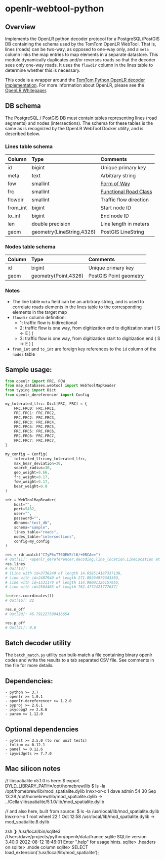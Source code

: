 # openlr-webtool-python
## Overview
Implements the OpenLR python decoder protocol for a PostgreSQL/PostGIS
DB containing the schema used by the TomTom OpenLR WebTool.  That is, 
lines (roads) can be two-way, as opposed to one-way only, and a `meta` 
column links the map entries to map elements in a separate datastore.  This
module dynamically duplicates and/or reverses roads so that the decoder
sees only one-way roads. It uses the `flowdir` column in the lines table
to determine whether this is necessary.

This code is a wrapper around the [TomTom Python OpenLR decoder implementation](https://github.com/tomtom-international/openlr-dereferencer-python).  For more information about OpenLR, please see the [OpenLR Whitepaper](https://www.openlr-association.com/fileadmin/user_upload/openlr-whitepaper_v1.5.pdf).

## DB schema 
The PostgreSQL / PostGIS DB must contain tables representing lines (road segments) and nodes (intersections).  The schema for these tables is the same as is recognized by the OpenLR WebTool Docker utility, and is described below.  

### Lines table schema
| Column    |           Type            | Comments               |
| --------- |:--------------------------|:-----------------------|
|  id       | bigint                    | Unique primary key     |
|  meta     | text                      | Arbitrary string       |
|  fow      | smallint                  | [Form of Way](https://www.openlr-association.com/fileadmin/user_upload/openlr-whitepaper_v1.5.pdf#page=32) |
|  frc      | smallint                  | [Functional Road Class](https://www.openlr-association.com/fileadmin/user_upload/openlr-whitepaper_v1.5.pdf#page=31)  |
|  flowdir  | smallint                  | Traffic flow direction |
|  from_int | bigint                    | Start node ID          |
|  to_int   | bigint                    | End node ID            | 
|  len      | double precision          | Line length in meters  |
|  geom     | geometry(LineString,4326) | PostGIS LineString     | 


### Nodes table schema
| Column    |           Type            | Comments               |
| --------- |:--------------------------|:-----------------------|
|  id       | bigint                    | Unique primary key     |
|  geom     | geometry(Point,4326)      | PostGIS Point geometry | 

### Notes
- The line table `meta` field can be an arbitrary string, and is used to correlate roads elements in the lines table to the corresponding elements in the target map
- `flowdir` column definition:
    - 1: traffic flow is bidirectional
    - 2:  traffic flow is one way, from digitization end to digitization start ( S <- E ) )
    - 3:  traffic flow is one way, from digitization start to digitization end ( S -> E ) )
- `from_int` and `to_int` are foreign key references to the `id` column of the `nodes` table 

## Sample usage:

```python
from openlr import FRC, FOW
from map_databases.webtool import WebToolMapReader
from typing import Dict
from openlr_dereferencer import Config

my_tolerated_lfrc: Dict[FRC, FRC] = {
    FRC.FRC0: FRC.FRC1,
    FRC.FRC1: FRC.FRC2,
    FRC.FRC2: FRC.FRC3,
    FRC.FRC3: FRC.FRC4,
    FRC.FRC4: FRC.FRC5,
    FRC.FRC5: FRC.FRC6,
    FRC.FRC6: FRC.FRC7,
    FRC.FRC7: FRC.FRC7,
}

my_config = Config(
    tolerated_lfrc=my_tolerated_lfrc,
    max_bear_deviation=30,
    search_radius=30,
    geo_weight=0.66,
    frc_weight=0.17,
    fow_weight=0.17,
    bear_weight=0.0
)

rdr = WebToolMapReader(
    host="",
    port=5432,
    user="",
    password="",
    dbname="test_db",
    schema="sample",
    lines_table="roads",
    nodes_table="intersections",
    config=my_config
)

res = rdr.match("C7yP6xTT6QEWE/t6/+0BCA==")
# Out[11]: <openlr_dereferencer.decoding.line_location.LineLocation at 0x7fae582721c0>
res.lines
# Out[14]:
# [Line with id=3736240 of length 14.658514187337138,
# Line with id=2487940 of length 271.09294979343383,
# Line with id=1531179 of length 114.98001126157855,
# Line with id=2564465 of length 762.4772421777637]

len(res.coordinates())
# Out[16]: 22

res.n_off
# Out[20]: 45.791227508416654

res.p_off
# Out[21]: 0.0

```

## Batch decoder utility
The `batch_match.py` utility can bulk-match a file containing binary openlr codes and 
write the results to a tab separated CSV file.  See comments in the file for more details.

## Dependencies:
    - python >= 3.7
    - openlr >= 1.0.1
    - openlr-dereferencer >= 1.2.0
    - pyproj >= 2.6.1
    - psycopg2 >= 2.8.6
    - param >= 1.12.0
## Optional dependencies
    - pytest >= 3.5.0 (to run unit tests)
    - folium >= 0.12.1
    - panel >= 0.12.6
    - ipywidgets >= 7.7.0

## Mac silicon notes
  // libspatialite v5.1.0 is here:
  $ export DYLD_LIBRARY_PATH=/opt/homebrew/lib
  $ ls -la /opt/homebrew/lib/mod_spatialite.dylib
  lrwxr-xr-x  1 dave  admin  54 30 Sep 13:28 /opt/homebrew/lib/mod_spatialite.dylib -> ../Cellar/libspatialite/5.1.0/lib/mod_spatialite.dylib
  
  // and also here, built from source:
  $ ls -la /usr/local/lib/mod_spatialite.dylib
  lrwxr-xr-x  1 root  wheel  22  1 Oct 12:58 /usr/local/lib/mod_spatialite.dylib -> mod_spatialite.8.dylib

  zsh ❯ /usr/local/bin/sqlite3 /Users/dave/projects/python/openlr/data/france.sqlite
  SQLite version 3.40.0 2022-08-12 18:46:01
  Enter ".help" for usage hints.
  sqlite> .headers on
  sqlite> .mode column
  sqlite> SELECT load_extension('/usr/local/lib/mod_spatialite');
